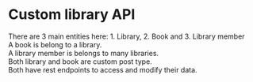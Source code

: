 # Custom library API
There are 3 main entities here: 1. Library, 2. Book and 3. Library member<br>
A book is belong to a library.<br>
A library member is belongs to many libraries.<br>
Both library and book are custom post type.<br>
Both have rest endpoints to access and modify their data.<br>